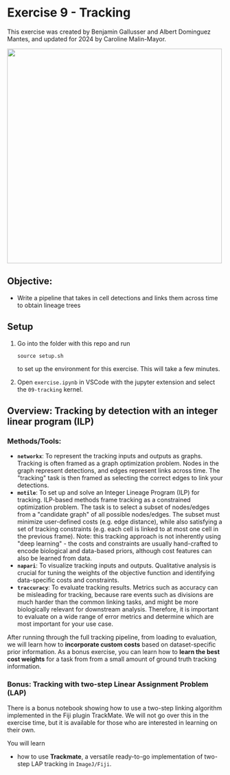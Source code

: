# Exercise 9 - Tracking

This exercise was created by Benjamin Gallusser and Albert Dominguez Mantes,
and updated for 2024 by Caroline Malin-Mayor.

<img src="figures/tracking.gif" width="500"/>

## Objective:
- Write a pipeline that takes in cell detections and links them across time to obtain lineage trees


## Setup
1. Go into the folder with this repo and run
    ```
    source setup.sh
    ```
    to set up the environment for this exercise. This will take a few minutes.
   
2. Open `exercise.ipynb` in VSCode with the jupyter extension and select the `09-tracking` kernel.


## Overview: Tracking by detection with an integer linear program (ILP)

### Methods/Tools:

- **`networkx`**: To represent the tracking inputs and outputs as graphs. Tracking is often framed
    as a graph optimization problem. Nodes in the graph represent detections, and edges represent links
    across time. The "tracking" task is then framed as selecting the correct edges to link your detections.
- **`motile`**: To set up and solve an Integer Lineage Program (ILP) for tracking.
    ILP-based methods frame tracking as a constrained optimization problem. The task is to select a subset of nodes/edges from a "candidate graph" of all possible nodes/edges. The subset must minimize user-defined costs (e.g. edge distance), while also satisfying a set of tracking constraints (e.g. each cell is linked to at most one cell in the previous frame). Note: this tracking approach is not inherently using
    "deep learning" - the costs and constraints are usually hand-crafted to encode biological and data-based priors, although cost features can also be learned from data.
- **`napari`**: To visualize tracking inputs and outputs. Qualitative analysis is crucial for tuning the 
    weights of the objective function and identifying data-specific costs and constraints.
- **`traccuracy`**: To evaluate tracking results. Metrics such as accuracy can be misleading for tracking,
    because rare events such as divisions are much harder than the common linking tasks, and might
    be more biologically relevant for downstream analysis. Therefore, it is important to evaluate on
    a wide range of error metrics and determine which are most important for your use case.

After running through the full tracking pipeline, from loading to evaluation, we will learn how to **incorporate custom costs** based on dataset-specific prior information. As a bonus exercise, 
you can learn how to **learn the best cost weights** for a task from
from a small amount of ground truth tracking information.

### Bonus: Tracking with two-step Linear Assignment Problem (LAP)

There is a bonus notebook showing how to use a two-step linking algorithm implemented in the Fiji plugin TrackMate. We will not go over this in the exercise time, but it is available for those who are interested in learning on their own.

You will learn
- how to use **Trackmate**, a versatile ready-to-go implementation of two-step LAP tracking in `ImageJ/Fiji`.
